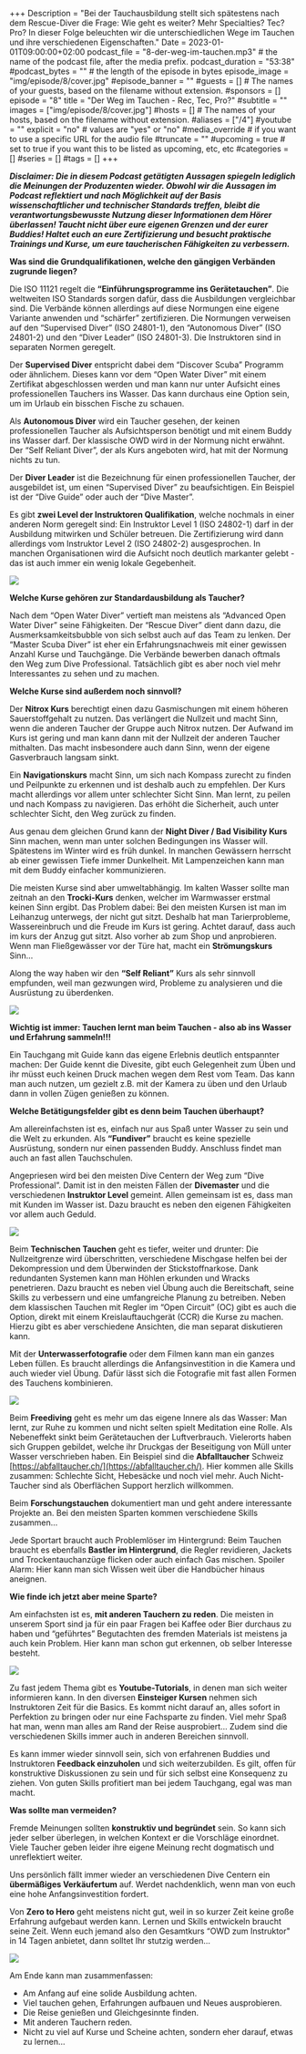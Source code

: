 +++
Description = "Bei der Tauchausbildung stellt sich spätestens nach dem Rescue-Diver die Frage: Wie geht es weiter? Mehr Specialties? Tec? Pro? In dieser Folge beleuchten wir die unterschiedlichen Wege im Tauchen und ihre verschiedenen Eigenschaften."
Date = 2023-01-01T09:00:00+02:00
podcast_file = "8-der-weg-im-tauchen.mp3" # the name of the podcast file, after the media prefix.
podcast_duration = "53:38"
#podcast_bytes = "" # the length of the episode in bytes
episode_image = "img/episode/8/cover.jpg"
#episode_banner = ""
#guests = [] # The names of your guests, based on the filename without extension.
#sponsors = []
episode = "8"
title = "Der Weg im Tauchen - Rec, Tec, Pro?"
#subtitle = ""
images = ["img/episode/8/cover.jpg"]
#hosts = [] # The names of your hosts, based on the filename without extension.
#aliases = ["/4"]
#youtube = ""
explicit = "no" # values are "yes" or "no"
#media_override # if you want to use a specific URL for the audio file
#truncate = ""
#upcoming = true # set to true if you want this to be listed as upcoming, etc, etc
#categories = []
#series = []
#tags = []
+++

<style>
img {
max-width: 80%;
max-height: 400px;
}
</style>

**_Disclaimer: Die in diesem Podcast getätigten Aussagen spiegeln lediglich die Meinungen der Produzenten wieder. Obwohl wir die Aussagen im Podcast reflektiert und nach Möglichkeit auf der Basis wissenschaftlicher und technischer Standards treffen, bleibt die verantwortungsbewusste Nutzung dieser Informationen dem Hörer überlassen! Taucht nicht über eure eigenen Grenzen und der eurer Buddies! Haltet euch an eure Zertifizierung und besucht praktische Trainings und Kurse, um eure taucherischen Fähigkeiten zu verbessern._**

**Was sind die Grundqualifikationen, welche den gängigen Verbänden zugrunde liegen?**

Die ISO 11121 regelt die **“Einführungsprogramme ins Gerätetauchen”**. Die weltweiten ISO Standards sorgen dafür, dass die Ausbildungen vergleichbar sind. Die Verbände können allerdings auf diese Normungen eine eigene Variante anwenden und “schärfer” zertifizieren. Die Normungen verweisen auf den “Supervised Diver” (ISO 24801-1), den “Autonomous Diver” (ISO 24801-2) und den “Diver Leader” (ISO 24801-3). Die Instruktoren sind in separaten Normen geregelt. 

Der **Supervised Diver** entspricht dabei dem “Discover Scuba” Programm oder ähnlichem. Dieses kann vor dem “Open Water Diver” mit einem Zertifikat abgeschlossen werden und man kann nur unter Aufsicht eines professionellen Tauchers ins Wasser. Das kann durchaus eine Option sein, um im Urlaub ein bisschen Fische zu schauen.

Als **Autonomous Diver** wird ein Taucher gesehen, der keinen professionellen Taucher als Aufsichtsperson benötigt und mit einem Buddy ins Wasser darf. Der klassische OWD wird in der Normung nicht erwähnt. Der “Self Reliant Diver”, der als Kurs angeboten wird, hat mit der Normung nichts zu tun.

Der **Diver Leader** ist die Bezeichnung für einen professionellen Taucher, der ausgebildet ist, um einen “Supervised Diver” zu beaufsichtigen. Ein Beispiel ist der “Dive Guide” oder auch der “Dive Master”.

Es gibt **zwei Level der Instruktoren Qualifikation**, welche nochmals in einer anderen Norm geregelt sind: Ein Instruktor Level 1 (ISO 24802-1) darf in der Ausbildung mitwirken und Schüler betreuen. Die Zertifizierung wird dann allerdings vom Instruktor Level 2 (ISO 24802-2) ausgesprochen.
In manchen Organisationen wird die Aufsicht noch deutlich markanter gelebt - das ist auch immer ein wenig lokale Gegebenheit.

![](/img/episode/8/1.jpg)

**Welche Kurse gehören zur Standardausbildung als Taucher?**

Nach dem “Open Water Diver” vertieft man meistens als “Advanced Open Water Diver” seine Fähigkeiten. Der “Rescue Diver” dient dann dazu, die Ausmerksamkeitsbubble von sich selbst auch auf das Team zu lenken. Der “Master Scuba Diver” ist eher ein Erfahrungsnachweis mit einer gewissen Anzahl Kurse und Tauchgänge. Die Verbände bewerben danach oftmals den Weg zum Dive Professional. Tatsächlich gibt es aber noch viel mehr Interessantes zu sehen und zu machen.

**Welche Kurse sind außerdem noch sinnvoll?**

Der **Nitrox Kurs** berechtigt einen dazu Gasmischungen mit einem höheren Sauerstoffgehalt zu nutzen. Das verlängert die Nullzeit und macht Sinn, wenn die anderen Taucher der Gruppe auch Nitrox nutzen. Der Aufwand im Kurs ist gering und man kann dann mit der Nullzeit der anderen Taucher mithalten. Das macht insbesondere auch dann Sinn, wenn der eigene Gasverbrauch langsam sinkt.

Ein **Navigationskurs** macht Sinn, um sich nach Kompass zurecht zu finden und Peilpunkte zu erkennen und ist deshalb auch zu empfehlen. Der Kurs macht allerdings vor allem unter schlechter Sicht Sinn. Man lernt, zu peilen und nach Kompass zu navigieren. Das erhöht die Sicherheit, auch unter schlechter Sicht, den Weg zurück zu finden.

Aus genau dem gleichen Grund kann der **Night Diver / Bad Visibility Kurs** Sinn machen, wenn man unter solchen Bedingungen ins Wasser will. Spätestens im Winter wird es früh dunkel. In manchen Gewässern herrscht ab einer gewissen Tiefe immer Dunkelheit. Mit Lampenzeichen kann man mit dem Buddy einfacher kommunizieren.

Die meisten Kurse sind aber umweltabhängig. Im kalten Wasser sollte man zeitnah an den **Trocki-Kurs** denken, welcher im Warmwasser erstmal keinen Sinn ergibt. Das Problem dabei: Bei den meisten Kursen ist man im Leihanzug unterwegs, der nicht gut sitzt. Deshalb hat man Tarierprobleme, Wassereinbruch und die Freude im Kurs ist gering. Achtet darauf, dass auch im kurs der Anzug gut sitzt. Also vorher ab zum Shop und anprobieren. Wenn man Fließgewässer vor der Türe hat, macht ein **Strömungskurs** Sinn…

Along the way haben wir den **“Self Reliant”** Kurs als sehr sinnvoll empfunden, weil man gezwungen wird, Probleme zu analysieren und die Ausrüstung zu überdenken.

![](/img/episode/8/2.jpg)

**Wichtig ist immer: Tauchen lernt man beim Tauchen - also ab ins Wasser und Erfahrung sammeln!!!**

Ein Tauchgang mit Guide kann das eigene Erlebnis deutlich entspannter machen: Der Guide kennt die Divesite, gibt euch Gelegenheit zum Üben und ihr müsst euch keinen Druck machen wegen dem Rest vom Team. Das kann man auch nutzen, um gezielt z.B. mit der Kamera zu üben und den Urlaub dann in vollen Zügen genießen zu können.

**Welche Betätigungsfelder gibt es denn beim Tauchen überhaupt?**

Am allereinfachsten ist es, einfach nur aus Spaß unter Wasser zu sein und die Welt zu erkunden. Als **“Fundiver”** braucht es keine spezielle Ausrüstung, sondern nur einen passenden Buddy. Anschluss findet man auch an fast allen Tauchschulen.

Angepriesen wird bei den meisten Dive Centern der Weg zum “Dive Professional”. Damit ist in den meisten Fällen der **Divemaster** und die verschiedenen **Instruktor Level** gemeint. Allen gemeinsam ist es, dass man mit Kunden im Wasser ist. Dazu braucht es neben den eigenen Fähigkeiten vor allem auch Geduld.

![](/img/episode/8/3.jpg)

Beim **Technischen Tauchen** geht es tiefer, weiter und drunter: Die Nullzeitgrenze wird überschritten, verschiedene Mischgase helfen bei der Dekompression und dem Überwinden der Stickstoffnarkose. Dank redundanten Systemen kann man Höhlen erkunden und Wracks penetrieren. Dazu braucht es neben viel Übung auch die Bereitschaft, seine Skills zu verbessern und eine umfangreiche Planung zu betreiben. Neben dem klassischen Tauchen mit Regler im “Open Circuit” (OC) gibt es auch die Option, direkt mit einem Kreislauftauchgerät (CCR) die Kurse zu machen. Hierzu gibt es aber verschiedene Ansichten, die man separat diskutieren kann.

Mit der **Unterwasserfotografie** oder dem Filmen kann man ein ganzes Leben füllen. Es braucht allerdings die Anfangsinvestition in die Kamera und auch wieder viel Übung. Dafür lässt sich die Fotografie mit fast allen Formen des Tauchens kombinieren.

![](/img/episode/8/4.jpg)

Beim **Freediving** geht es mehr um das eigene Innere als das Wasser: Man lernt, zur Ruhe zu kommen und nicht selten spielt Meditation eine Rolle. Als Nebeneffekt sinkt beim Gerätetauchen der Luftverbrauch. 
Vielerorts haben sich Gruppen gebildet, welche ihr Druckgas der Beseitigung von Müll unter Wasser verschrieben haben. Ein Beispiel sind die **Abfalltaucher** Schweiz [https://abfalltaucher.ch/](https://abfalltaucher.ch/). Hier kommen alle Skills zusammen: Schlechte Sicht, Hebesäcke und noch viel mehr. Auch Nicht-Taucher sind als Oberflächen Support herzlich willkommen.

Beim **Forschungstauchen** dokumentiert man und geht andere interessante Projekte an.
Bei den meisten Sparten kommen verschiedene Skills zusammen…

Jede Sportart braucht auch Problemlöser im Hintergrund: Beim Tauchen braucht es ebenfalls **Bastler im Hintergrund**, die Regler revidieren, Jackets und Trockentauchanzüge flicken oder auch einfach Gas mischen. Spoiler Alarm: Hier kann man sich Wissen weit über die Handbücher hinaus aneignen.

**Wie finde ich jetzt aber meine Sparte?**

Am einfachsten ist es, **mit anderen Tauchern zu reden**. Die meisten in unserem Sport sind ja für ein paar Fragen bei Kaffee oder Bier durchaus zu haben und “geführtes” Begutachten des fremden Materials ist meistens ja auch kein Problem. Hier kann man schon gut erkennen, ob selber Interesse besteht.

![](/img/episode/8/5.jpg)

Zu fast jedem Thema gibt es **Youtube-Tutorials**, in denen man sich weiter informieren kann. In den diversen **Einsteiger Kursen** nehmen sich Instruktoren Zeit für die Basics.
Es kommt nicht darauf an, alles sofort in Perfektion zu bringen oder nur eine Fachsparte zu finden. Viel mehr Spaß hat man, wenn man alles am Rand der Reise ausprobiert… Zudem sind die verschiedenen Skills immer auch in anderen Bereichen sinnvoll.

Es kann immer wieder sinnvoll sein, sich von erfahrenen Buddies und Instruktoren **Feedback einzuholen** und sich weiterzubilden. Es gilt, offen für konstruktive Diskussionen zu sein und für sich selbst eine Konsequenz zu ziehen. Von guten Skills profitiert man bei jedem Tauchgang, egal was man macht.

**Was sollte man vermeiden?**

Fremde Meinungen sollten **konstruktiv und begründet** sein. So kann sich jeder selber überlegen, in welchen Kontext er die Vorschläge einordnet. Viele Taucher geben leider ihre eigene Meinung recht dogmatisch und unreflektiert weiter.

Uns persönlich fällt immer wieder an verschiedenen Dive Centern ein **übermäßiges Verkäufertum** auf. Werdet nachdenklich, wenn man von euch eine hohe Anfangsinvestition fordert.

Von **Zero to Hero** geht meistens nicht gut, weil in so kurzer Zeit keine große Erfahrung aufgebaut werden kann. Lernen und Skills entwickeln braucht seine Zeit. Wenn euch jemand also den Gesamtkurs “OWD zum Instruktor" in 14 Tagen anbietet, dann solltet Ihr stutzig werden…

![](/img/episode/8/6.jpg)

Am Ende kann man zusammenfassen:

- Am Anfang auf eine solide Ausbildung achten.
- Viel tauchen gehen, Erfahrungen aufbauen und Neues ausprobieren.
- Die Reise genießen und Gleichgesinnte finden.
- Mit anderen Tauchern reden.
- Nicht zu viel auf Kurse und Scheine achten, sondern eher darauf, etwas zu lernen…

